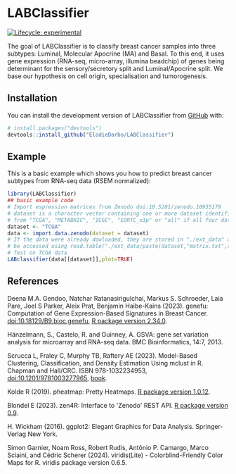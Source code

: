 
# LABClassifier

<!-- badges: start -->
[![Lifecycle: experimental](https://img.shields.io/badge/lifecycle-experimental-orange.svg)](https://lifecycle.r-lib.org/articles/stages.html#experimental)
<!-- badges: end -->

The goal of LABClassifier is to classify breast cancer samples into three subtypes: Luminal, Molecular Apocrine (MA) and Basal. To this end, it uses gene expression (RNA-seq, micro-array, illumina beadchip) of genes being determinant for the sensory/secretory split and Luminal/Apocrine split. We base our hypothesis on cell origin, specialisation and tumorogenesis.

## Installation

You can install the development version of LABClassifier from [GitHub](https://github.com/) with:

``` r
# install.packages("devtools")
devtools::install_github("ElodieDarbo/LABClassifier")
```

## Example

This is a basic example which shows you how to predict breast cancer subtypes from RNA-seq data (RSEM normalized):

``` r
library(LABClassifier)
## basic example code
# Import espression matrices from Zenodo doi:10.5281/zenodo.10935179
# dataset is a character vector containing one or more dataset identifiers
# from "TCGA", "METABRIC", "ICGC", "EORTC_x3p" or "all" if all four datasets are wanted.
dataset <- "TCGA"
data <- import.data.zenodo(dataset = dataset)
# If the data were already dowloaded, they are stored in "./ext_data" and can
# be accessed using read.table("./ext_data/paste(dataset,"matrix.txt",sep="_"),header=T,row.names=1)
# Test on TCGA data
LABclassifier(data[[dataset]],plot=TRUE)
```

## References

Deena M.A. Gendoo, Natchar Ratanasirigulchai, Markus S. Schroeder, Laia Pare, Joel S Parker, Aleix Prat, Benjamin Haibe-Kains (2023). genefu: Computation of Gene Expression-Based Signatures in Breast Cancer. [doi:10.18129/B9.bioc.genefu](https://doi.org/10.18129/B9.bioc.genefu), [R package version 2.34.0](https://bioconductor.org/packages/genefu).

Hänzelmann, S., Castelo, R. and Guinney, A. GSVA: gene set variation analysis for microarray and RNA-seq data. BMC Bioinformatics, 14:7, 2013.

Scrucca L, Fraley C, Murphy TB, Raftery AE (2023). Model-Based Clustering, Classification, and Density Estimation Using mclust in R. Chapman and Hall/CRC. ISBN 978-1032234953, [doi:10.1201/9781003277965](https://doi.org/10.1201/9781003277965), [book](https://mclust-org.github.io/book/).

Kolde R (2019). pheatmap: Pretty Heatmaps. [R package version 1.0.12](https://CRAN.R-project.org/package=pheatmap).

Blondel E (2023). zen4R: Interface to 'Zenodo' REST API. [R package version 0.9](https://CRAN.R-project.org/package=zen4R).

H. Wickham (2016). ggplot2: Elegant Graphics for Data Analysis. Springer-Verlag New York.

Simon Garnier, Noam Ross, Robert Rudis, Antônio P. Camargo, Marco Sciaini, and Cédric Scherer (2024). viridis(Lite) - Colorblind-Friendly Color Maps for R. viridis package version 0.6.5.
